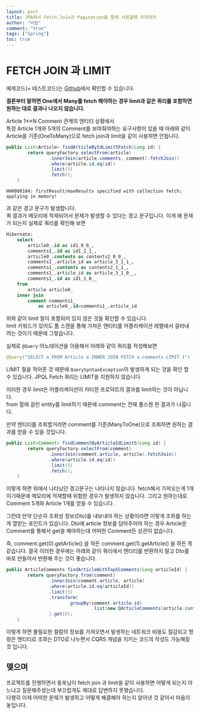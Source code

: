 ```yaml
---
layout: post
title: JPA에서 Fetch Join과 Pagination을 함께 사용할때 주의하자
author: "비밥"
comment: "true"
tags: ["Spring"]
toc: true
---
```


# FETCH JOIN 과 LIMIT
예제코드(+ 테스트코드)는 [Github](https://github.com/pci2676/Spring-Data-JPA-Lab/tree/master/fetch-limit)에서 확인할 수 있습니다.

**결론부터 말하면 One에서 Many를 fetch 해야하는 경우 limit과 같은 쿼리를 포함하면 원하는 대로 결과나 나오지 않습니다.**

Article 1<->N Comment 관계의 엔티티 상황에서  
특정 Article 1개와 5개의 Comment를 보여줘야하는 요구사항이 있을 때
아래와 같이 Article을 기준(OneToMany)으로 fetch join과 limit을 같이 사용하면 안됩니다. 

```java
public List<Article> findArticleByIdLimit5Fetch(Long id) {
        return queryFactory.selectFrom(article)
                .innerJoin(article.comments, comment).fetchJoin()
                .where(article.id.eq(id))
                .limit(5)
                .fetch();
    }
```

`HHH000104: firstResult/maxResults specified with collection fetch; applying in memory!`  

과 같은 경고 문구가 발생합니다.  
쿼 결과가 메모리에 적재되어서 문제가 발생할 수 있다는 경고 문구입니다.
이게 왜 문제가 되는지 실제로 쿼리를 확인해 보면

```sql
Hibernate: 
    select
        article0_.id as id1_0_0_,
        comments1_.id as id1_1_1_,
        article0_.contents as contents2_0_0_,
        comments1_.article_id as article_3_1_1_,
        comments1_.contents as contents2_1_1_,
        comments1_.article_id as article_3_1_0__,
        comments1_.id as id1_1_0__ 
    from
        article article0_ 
    inner join
        comment comments1_ 
            on article0_.id=comments1_.article_id
```
위와 같이 limit 절이 포함되어 있지 않은 것을 확인할 수 있습니다.  
limit 키워드가 있어도 풀 스캔을 통해 가져온 엔티티를 어플리케이션 레벨에서 걸러내려는 것이기 때문에 그렇습니다.

실제로 `@Query` 어노테이션을 이용해서 아래와 같이 쿼리를 작성해보면
```java
@Query("SELECT a FROM Article a INNER JOIN FETCH a.comments LIMIT 1")
```
LIMIT 절을 적어준 것 때문에 `QuerySyntaxException`이 발생하게 되는 것을 확인 할 수 있습니다. JPQL Fetch 쿼리는 LIMIT을 지원하지 않습니다.

이러한 경우 limit은 어플리케이션이 카티젼 프로덕트의 결과를 limit하는 것이 아닙니다.  
from 절에 걸린 entity를 limit하기 때문에 comment는 전체 풀스캔 한 결과가 나옵니다.

만약 엔티티를 조회할거라면 comment를 기준(ManyToOne)으로 조회하면 원하는 결과를 얻을 수 있을 것입니다.

```java
public List<Comment> findCommentByArticleIdLimit5(Long id) {
        return queryFactory.selectFrom(comment)
                .innerJoin(comment.article, article).fetchJoin()
                .where(article.id.eq(id))
                .limit(5)
                .fetch();
    }
```

이렇게 하면 위에서 나타났던 경고문구는 나타나지 않습니다. fetch해서 가져오는게 1개이기때문에 메모리에 적재할때 위험한 경우가 발생하지 않습니다.
그리고 원하는대로 Comment 5개와 Article 1개를 얻을 수 있습니다. 

그런데 만약 단순히 조회성 정보(Dto)를 내보내야 하는 상황이라면 이렇게 조회를 하는게 열받는 포인트가 있습니다.
Dto에 article 정보를 담아주어야 하는 경우 Article운 Comment를 통해서 get을 해야하는데 어떠한 Comment든 상관이 없습니다.

즉, comment.get(0).getArticle() 을 하든 comment.get(1).getArticle() 을 하든 똑같습니다.
결국 이러한 경우에는 아래와 같이 쿼리에서 엔티티를 반환하지 말고 Dto를 바로 만들어서 반환해 주는 것이 좋습니다.

```java
public ArticleComments findArticleWithTop5Comments(Long articleId) {
        return queryFactory.from(comment)
                .innerJoin(comment.article, article)
                .where(article.id.eq(articleId))
                .limit(5)
                .transform(
                        groupBy(comment.article.id)
                                .list(new QArticleComments(article.contents, list(comment.contents)))
                ).get(0);
    }
```

이렇게 하면 불필요한 컬럼의 정보를 가져오면서 발생하는 네트워크 비용도 절감되고 명령은 엔티티로 조회는 DTO로 나누면서 CQRS 개념을 지키는 코드의 작성도 가능해질 것 입니다.

## 맺으며
프로젝트를 진행하면서 동욱님이 fetch join 과 limit을 같이 사용하면 어떻게 되는지 아느냐고 질문해주셨는데 부끄럽게도 제대로 답변하지 못했습니다.  
다행히 이제 어떠한 문제가 발생하고 어떻게 해결해야 하는지 알아낸 것 같아서 마음이 놓입니다.
